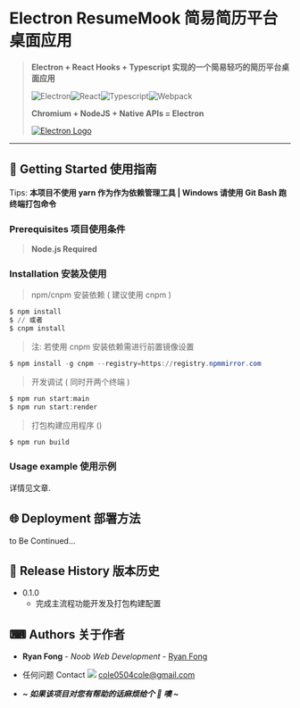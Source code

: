 # Electron ResumeMook 简易简历平台桌面应用

> **Electron + React Hooks + Typescript 实现的一个简易轻巧的简历平台桌面应用**
>
>  ![Electron](https://img.shields.io/badge/-Electron-333333?style=flat&logo=electron&logoColor=9EE9F8)![React](https://img.shields.io/badge/-React-333333?style=flat&logo=react)![Typescript](https://img.shields.io/badge/-Typescript-333333?style=flat&logo=Typescript)![Webpack](https://img.shields.io/badge/-Webpack-333333?style=flat&logo=Webpack)
>
> **Chromium + NodeJS + Native APIs = Electron**
>
> [![Electron Logo](https://electronjs.org/images/electron-logo.svg)](https://electronjs.org)

---
## 🚀 Getting Started 使用指南

Tips: **本项目不使用 yarn 作为作为依赖管理工具 | Windows 请使用 Git Bash 跑终端打包命令**

### Prerequisites 项目使用条件

> **Node.js Required**

###  Installation 安装及使用

> npm/cnpm 安装依赖 ( 建议使用 cnpm )

```powershell
$ npm install
$ // 或者
$ cnpm install
```

> 注: 若使用 cnpm 安装依赖需进行前置镜像设置

```powershell
$ npm install -g cnpm --registry=https://registry.npmmirror.com
```

> 开发调试 ( 同时开两个终端 )

```powershell
$ npm run start:main
$ npm run start:render
```

> 打包构建应用程序 ()

```powershell
$ npm run build
```


### Usage example 使用示例

详情见文章.

## 🌐 Deployment 部署方法

to Be Continued...

## 📰 Release History 版本历史

* 0.1.0
  * 完成主流程功能开发及打包构建配置

## ⌨ Authors 关于作者

* **Ryan Fong** - *Noob Web Development* - [Ryan Fong](https://juejin.cn/user/1170302947568557)
* 任何问题 Contact ![](https://img.shields.io/badge/-Gmail-333333?style=flat&logo=Gmail&logoColor=E0234E) cole0504cole@gmail.com

* **_~ 如果该项目对您有帮助的话麻烦给个 🌟 噢 ~_**
